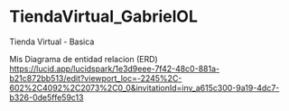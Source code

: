 # TiendaVirtual_GabrielOL
Tienda Virtual - Basica

Mis Diagrama de entidad relacion (ERD)
https://lucid.app/lucidspark/1e3d9eee-7f42-48c0-881a-b21c872bb513/edit?viewport_loc=-2245%2C-602%2C4092%2C2073%2C0_0&invitationId=inv_a615c300-9a19-4dc7-b326-0de5ffe59c13

